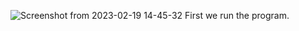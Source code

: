 ![Screenshot from 2023-02-19 14-45-32](https://user-images.githubusercontent.com/115702866/219939443-7f834b5b-a419-4f73-a132-036307559e02.png)
First we run the program.
